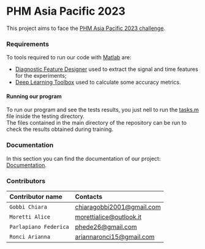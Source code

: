 # PHM Asia Pacific 2023
This project aims to face the [PHM Asia Pacific 2023 challenge](https://phmap.jp/program-data/).

### Requirements
To tools required to run our code with [Matlab](https://it.mathworks.com/products/matlab/student.html) are:
* [Diagnostic Feature Designer](https://it.mathworks.com/help/predmaint/ref/diagnosticfeaturedesigner-app.html) used to extract the signal and time features for the experiments;
* [Deep Learning Toolbox](https://it.mathworks.com/products/deep-learning.html) used to calculate some accuracy metrics.

#### Running our program

To run our program and see the tests results, you just nell to run the [tasks.m](https://github.com/FedericaParlapiano/Progetto-Manutenzione-PHM-Asia-2023/blob/main/testing/tasks.m) file inside the testing directory.\
The files contained in the main directory of the repository can be run to check the results obtained during training. 

### Documentation
In this section you can find the documentation of our project: [Documentation]().

### Contributors
| Contributor name | Contacts |
| :-------- | :------- | 
| `Gobbi Chiara`     | chiaragobbi2001@gmail.com | 
| `Moretti Alice`     | morettialice@outlook.it | 
| `Parlapiano Federica`     | phede26@gmail.com | 
| `Ronci Arianna`     | ariannaronci15@gmail.com | 
